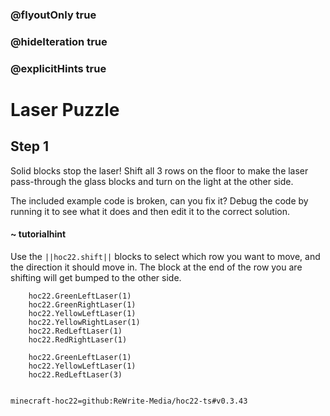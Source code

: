 ### @flyoutOnly true
### @hideIteration true
### @explicitHints true


# Laser Puzzle

## Step 1
Solid blocks stop the laser! Shift all 3 rows on the floor to make the laser pass-through the glass blocks and turn on the light at the other side.

The included example code is broken, can you fix it? Debug the code by running it to see what it does and then edit it to the correct solution.

#### ~ tutorialhint 
Use the ``||hoc22.shift||`` blocks to select which row you want to move, and the direction it should move in. The block at the end of the row you are shifting will get bumped to the other side.



```ghost
    hoc22.GreenLeftLaser(1)
    hoc22.GreenRightLaser(1)
    hoc22.YellowLeftLaser(1)
    hoc22.YellowRightLaser(1)
    hoc22.RedLeftLaser(1)
    hoc22.RedRightLaser(1)    
```
```template
    hoc22.GreenLeftLaser(1)
    hoc22.YellowLeftLaser(1)
    hoc22.RedLeftLaser(3)
      
```
```package
minecraft-hoc22=github:ReWrite-Media/hoc22-ts#v0.3.43
```